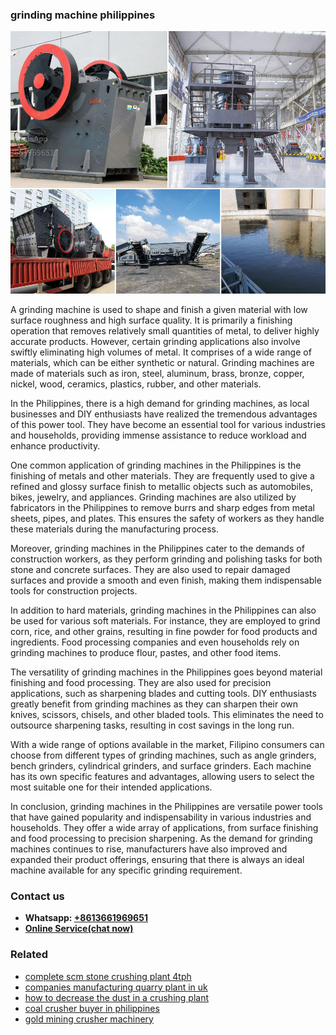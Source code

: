 <h3>grinding machine philippines</h3><img src='1704791613.jpg' alt=''><p>A grinding machine is used to shape and finish a given material with low surface roughness and high surface quality. It is primarily a finishing operation that removes relatively small quantities of metal, to deliver highly accurate products. However, certain grinding applications also involve swiftly eliminating high volumes of metal. It comprises of a wide range of materials, which can be either synthetic or natural. Grinding machines are made of materials such as iron, steel, aluminum, brass, bronze, copper, nickel, wood, ceramics, plastics, rubber, and other materials.</p><p>In the Philippines, there is a high demand for grinding machines, as local businesses and DIY enthusiasts have realized the tremendous advantages of this power tool. They have become an essential tool for various industries and households, providing immense assistance to reduce workload and enhance productivity.</p><p>One common application of grinding machines in the Philippines is the finishing of metals and other materials. They are frequently used to give a refined and glossy surface finish to metallic objects such as automobiles, bikes, jewelry, and appliances. Grinding machines are also utilized by fabricators in the Philippines to remove burrs and sharp edges from metal sheets, pipes, and plates. This ensures the safety of workers as they handle these materials during the manufacturing process.</p><p>Moreover, grinding machines in the Philippines cater to the demands of construction workers, as they perform grinding and polishing tasks for both stone and concrete surfaces. They are also used to repair damaged surfaces and provide a smooth and even finish, making them indispensable tools for construction projects.</p><p>In addition to hard materials, grinding machines in the Philippines can also be used for various soft materials. For instance, they are employed to grind corn, rice, and other grains, resulting in fine powder for food products and ingredients. Food processing companies and even households rely on grinding machines to produce flour, pastes, and other food items.</p><p>The versatility of grinding machines in the Philippines goes beyond material finishing and food processing. They are also used for precision applications, such as sharpening blades and cutting tools. DIY enthusiasts greatly benefit from grinding machines as they can sharpen their own knives, scissors, chisels, and other bladed tools. This eliminates the need to outsource sharpening tasks, resulting in cost savings in the long run.</p><p>With a wide range of options available in the market, Filipino consumers can choose from different types of grinding machines, such as angle grinders, bench grinders, cylindrical grinders, and surface grinders. Each machine has its own specific features and advantages, allowing users to select the most suitable one for their intended applications.</p><p>In conclusion, grinding machines in the Philippines are versatile power tools that have gained popularity and indispensability in various industries and households. They offer a wide array of applications, from surface finishing and food processing to precision sharpening. As the demand for grinding machines continues to rise, manufacturers have also improved and expanded their product offerings, ensuring that there is always an ideal machine available for any specific grinding requirement.</p><h3>Contact us</h3><ul><li><strong>Whatsapp:&nbsp;<a href="https://wa.me/8613661969651">+8613661969651</a></strong></li><li><a href="https://swt.shibang-china.com/?git&amp;zhl&amp;grinding machine philippines"><strong>Online Service(chat now)</strong></a></li></ul><h3>Related</h3><ul><li><a href='complete scm stone crushing plant 4tph.md'>complete scm stone crushing plant 4tph</a></li><li><a href='companies manufacturing quarry plant in uk.md'>companies manufacturing quarry plant in uk</a></li><li><a href='how to decrease the dust in a crushing plant.md'>how to decrease the dust in a crushing plant</a></li><li><a href='coal crusher buyer in philippines.md'>coal crusher buyer in philippines</a></li><li><a href='gold mining crusher machinery.md'>gold mining crusher machinery</a></li></ul>